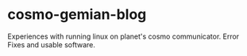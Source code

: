 # cosmo-gemian-blog
Experiences with running linux on planet's cosmo communicator. Error Fixes and usable software.
